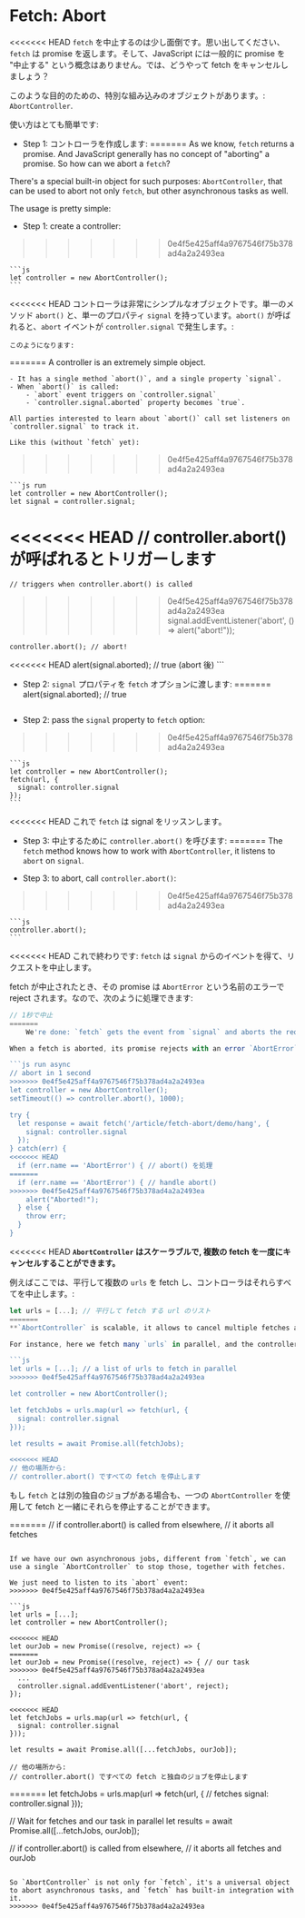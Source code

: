 
# Fetch: Abort

<<<<<<< HEAD
`fetch` を中止するのは少し面倒です。思い出してください、`fetch` は promise を返します。そして、JavaScript には一般的に promise を "中止する" という概念はありません。では、どうやって fetch をキャンセルしましょう？

このような目的のための、特別な組み込みのオブジェクトがあります。:
`AbortController`.

使い方はとても簡単です:

- Step 1: コントローラを作成します:
=======
As we know, `fetch` returns a promise. And JavaScript generally has no concept of "aborting" a promise. So how can we abort a `fetch`?

There's a special built-in object for such purposes: `AbortController`, that can be used to abort not only `fetch`, but other asynchronous tasks as well.

The usage is pretty simple:

- Step 1: create a controller:
>>>>>>> 0e4f5e425aff4a9767546f75b378ad4a2a2493ea

    ```js
    let controller = new AbortController();
    ```

<<<<<<< HEAD
    コントローラは非常にシンプルなオブジェクトです。単一のメソッド `abort()` と、単一のプロパティ `signal` を持っています。`abort()` が呼ばれると、`abort` イベントが `controller.signal` で発生します。:

    このようになります:
=======
    A controller is an extremely simple object.

    - It has a single method `abort()`, and a single property `signal`.
    - When `abort()` is called:
        - `abort` event triggers on `controller.signal`
        - `controller.signal.aborted` property becomes `true`.

    All parties interested to learn about `abort()` call set listeners on `controller.signal` to track it.

    Like this (without `fetch` yet):
>>>>>>> 0e4f5e425aff4a9767546f75b378ad4a2a2493ea

    ```js run
    let controller = new AbortController();
    let signal = controller.signal;

<<<<<<< HEAD
    // controller.abort() が呼ばれるとトリガーします
=======
    // triggers when controller.abort() is called
>>>>>>> 0e4f5e425aff4a9767546f75b378ad4a2a2493ea
    signal.addEventListener('abort', () => alert("abort!"));

    controller.abort(); // abort!

<<<<<<< HEAD
    alert(signal.aborted); // true (abort 後)
    ```

- Step 2: `signal` プロパティを `fetch` オプションに渡します:
=======
    alert(signal.aborted); // true
    ```

- Step 2: pass the `signal` property to `fetch` option:
>>>>>>> 0e4f5e425aff4a9767546f75b378ad4a2a2493ea

    ```js
    let controller = new AbortController();
    fetch(url, {
      signal: controller.signal
    });
    ```

<<<<<<< HEAD
    これで `fetch` は signal をリッスンします。

- Step 3: 中止するために `controller.abort()` を呼びます:
=======
    The `fetch` method knows how to work with `AbortController`, it listens to `abort` on `signal`.

- Step 3: to abort, call `controller.abort()`:
>>>>>>> 0e4f5e425aff4a9767546f75b378ad4a2a2493ea

    ```js
    controller.abort();
    ```

<<<<<<< HEAD
    これで終わりです: `fetch` は `signal` からのイベントを得て、リクエストを中止します。

fetch が中止されたとき、その promise は `AbortError` という名前のエラーで reject されます。なので、次のように処理できます:

```js run async
// 1秒で中止
=======
    We're done: `fetch` gets the event from `signal` and aborts the request.

When a fetch is aborted, its promise rejects with an error `AbortError`, so we should handle it, e.g. in `try..catch`:

```js run async
// abort in 1 second
>>>>>>> 0e4f5e425aff4a9767546f75b378ad4a2a2493ea
let controller = new AbortController();
setTimeout(() => controller.abort(), 1000);

try {
  let response = await fetch('/article/fetch-abort/demo/hang', {
    signal: controller.signal
  });
} catch(err) {
<<<<<<< HEAD
  if (err.name == 'AbortError') { // abort() を処理
=======
  if (err.name == 'AbortError') { // handle abort()
>>>>>>> 0e4f5e425aff4a9767546f75b378ad4a2a2493ea
    alert("Aborted!");
  } else {
    throw err;
  }
}
```

<<<<<<< HEAD
**`AbortController` はスケーラブルで, 複数の fetch を一度にキャンセルすることができます。**

例えばここでは、平行して複数の `urls` を fetch し、コントローラはそれらすべてを中止します。:

```js
let urls = [...]; // 平行して fetch する url のリスト
=======
**`AbortController` is scalable, it allows to cancel multiple fetches at once.**

For instance, here we fetch many `urls` in parallel, and the controller aborts them all:

```js
let urls = [...]; // a list of urls to fetch in parallel
>>>>>>> 0e4f5e425aff4a9767546f75b378ad4a2a2493ea

let controller = new AbortController();

let fetchJobs = urls.map(url => fetch(url, {
  signal: controller.signal
}));

let results = await Promise.all(fetchJobs);

<<<<<<< HEAD
// 他の場所から:
// controller.abort() ですべての fetch を停止します
```

もし `fetch` とは別の独自のジョブがある場合も、一つの `AbortController` を使用して fetch と一緒にそれらを停止することができます。

=======
// if controller.abort() is called from elsewhere,
// it aborts all fetches
```

If we have our own asynchronous jobs, different from `fetch`, we can use a single `AbortController` to stop those, together with fetches.

We just need to listen to its `abort` event:
>>>>>>> 0e4f5e425aff4a9767546f75b378ad4a2a2493ea

```js
let urls = [...];
let controller = new AbortController();

<<<<<<< HEAD
let ourJob = new Promise((resolve, reject) => {
=======
let ourJob = new Promise((resolve, reject) => { // our task
>>>>>>> 0e4f5e425aff4a9767546f75b378ad4a2a2493ea
  ...
  controller.signal.addEventListener('abort', reject);
});

<<<<<<< HEAD
let fetchJobs = urls.map(url => fetch(url, {
  signal: controller.signal
}));

let results = await Promise.all([...fetchJobs, ourJob]);

// 他の場所から:
// controller.abort() ですべての fetch と独自のジョブを停止します
```
=======
let fetchJobs = urls.map(url => fetch(url, { // fetches
  signal: controller.signal
}));

// Wait for fetches and our task in parallel
let results = await Promise.all([...fetchJobs, ourJob]);

// if controller.abort() is called from elsewhere,
// it aborts all fetches and ourJob
```

So `AbortController` is not only for `fetch`, it's a universal object to abort asynchronous tasks, and `fetch` has built-in integration with it.
>>>>>>> 0e4f5e425aff4a9767546f75b378ad4a2a2493ea
